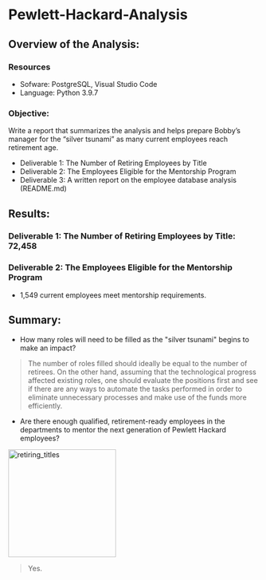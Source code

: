 # Pewlett-Hackard-Analysis

## Overview of the Analysis:

### Resources
- Sofware: PostgreSQL, Visual Studio Code
- Language: Python 3.9.7

### Objective: 

Write a report that summarizes the analysis and helps prepare Bobby’s manager for the “silver tsunami” as many current employees reach retirement age.

- Deliverable 1: The Number of Retiring Employees by Title
- Deliverable 2: The Employees Eligible for the Mentorship Program
- Deliverable 3: A written report on the employee database analysis (README.md)

## Results: 

### Deliverable 1: The Number of Retiring Employees by Title: 72,458


### Deliverable 2: The Employees Eligible for the Mentorship Program

- 1,549 current employees meet mentorship requirements.

## Summary:

- How many roles will need to be filled as the "silver tsunami" begins to make an impact? 

>The number of roles filled should ideally be equal to the number of retirees. On the other hand, assuming that the technological progress affected existing roles, one should evaluate the positions first and see if there are any ways to automate the tasks performed in order to eliminate unnecessary processes and make use of the funds more efficiently. 

- Are there enough qualified, retirement-ready employees in the departments to mentor the next generation of Pewlett Hackard employees?

<img width="216" alt="retiring_titles" src="https://user-images.githubusercontent.com/93845867/153806419-2301ff7a-54e2-4e95-ad57-fd1831bf355f.png">

>Yes. 
